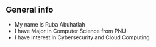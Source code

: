 ## General info
* My name is Ruba Abuhatlah
* I have Major in Computer Science from PNU
* I have interest in Cybersecurity and Cloud Computing
